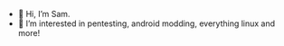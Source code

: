 - 👋 Hi, I’m Sam.
- 👀 I’m interested in pentesting, android modding, everything linux and more!


<!---
matchaswirls/matchaswirls is a ✨ special ✨ repository because its `README.md` (this file) appears on your GitHub profile.
You can click the Preview link to take a look at your changes.
--->
